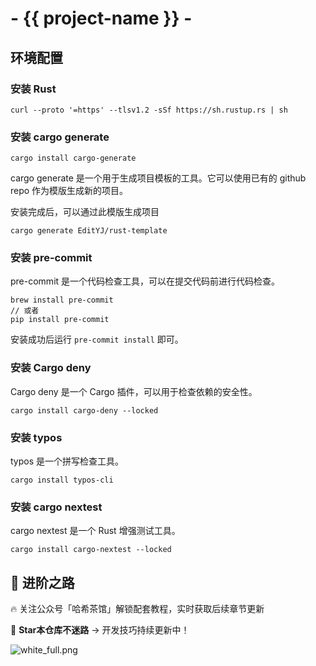 # - {{ project-name }} -

## 环境配置

### 安装 Rust

```shell
curl --proto '=https' --tlsv1.2 -sSf https://sh.rustup.rs | sh
```

### 安装 cargo generate
```shell
cargo install cargo-generate
```
cargo generate 是一个用于生成项目模板的工具。它可以使用已有的 github repo 作为模版生成新的项目。

安装完成后，可以通过此模版生成项目

```shell
cargo generate EditYJ/rust-template
```

### 安装 pre-commit
pre-commit 是一个代码检查工具，可以在提交代码前进行代码检查。

```shell
brew install pre-commit
// 或者
pip install pre-commit
```
安装成功后运行 `pre-commit install` 即可。

### 安装 Cargo deny
Cargo deny 是一个 Cargo 插件，可以用于检查依赖的安全性。

```shell
cargo install cargo-deny --locked
```

### 安装 typos

typos 是一个拼写检查工具。

```shell
cargo install typos-cli
```

### 安装 cargo nextest

cargo nextest 是一个 Rust 增强测试工具。

```shell
cargo install cargo-nextest --locked
```

## 🌟 进阶之路
🔥 关注公众号「哈希茶馆」解锁配套教程，实时获取后续章节更新

📌 **Star本仓库不迷路** → 开发技巧持续更新中！

![white_full.png](https://s2.loli.net/2025/04/19/MIJQjzq3RkLb1xB.png)